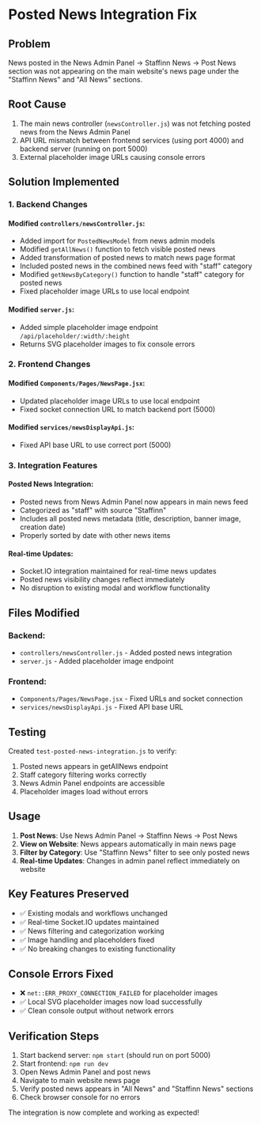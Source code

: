 # Posted News Integration Fix

## Problem
News posted in the News Admin Panel → Staffinn News → Post News section was not appearing on the main website's news page under the "Staffinn News" and "All News" sections.

## Root Cause
1. The main news controller (`newsController.js`) was not fetching posted news from the News Admin Panel
2. API URL mismatch between frontend services (using port 4000) and backend server (running on port 5000)
3. External placeholder image URLs causing console errors

## Solution Implemented

### 1. Backend Changes

#### Modified `controllers/newsController.js`:
- Added import for `PostedNewsModel` from news admin models
- Modified `getAllNews()` function to fetch visible posted news
- Added transformation of posted news to match news page format
- Included posted news in the combined news feed with "staff" category
- Modified `getNewsByCategory()` function to handle "staff" category for posted news
- Fixed placeholder image URLs to use local endpoint

#### Modified `server.js`:
- Added simple placeholder image endpoint `/api/placeholder/:width/:height`
- Returns SVG placeholder images to fix console errors

### 2. Frontend Changes

#### Modified `Components/Pages/NewsPage.jsx`:
- Updated placeholder image URLs to use local endpoint
- Fixed socket connection URL to match backend port (5000)

#### Modified `services/newsDisplayApi.js`:
- Fixed API base URL to use correct port (5000)

### 3. Integration Features

#### Posted News Integration:
- Posted news from News Admin Panel now appears in main news feed
- Categorized as "staff" with source "Staffinn"
- Includes all posted news metadata (title, description, banner image, creation date)
- Properly sorted by date with other news items

#### Real-time Updates:
- Socket.IO integration maintained for real-time news updates
- Posted news visibility changes reflect immediately
- No disruption to existing modal and workflow functionality

## Files Modified

### Backend:
- `controllers/newsController.js` - Added posted news integration
- `server.js` - Added placeholder image endpoint

### Frontend:
- `Components/Pages/NewsPage.jsx` - Fixed URLs and socket connection
- `services/newsDisplayApi.js` - Fixed API base URL

## Testing

Created `test-posted-news-integration.js` to verify:
1. Posted news appears in getAllNews endpoint
2. Staff category filtering works correctly
3. News Admin Panel endpoints are accessible
4. Placeholder images load without errors

## Usage

1. **Post News**: Use News Admin Panel → Staffinn News → Post News
2. **View on Website**: News appears automatically in main news page
3. **Filter by Category**: Use "Staffinn News" filter to see only posted news
4. **Real-time Updates**: Changes in admin panel reflect immediately on website

## Key Features Preserved

- ✅ Existing modals and workflows unchanged
- ✅ Real-time Socket.IO updates maintained
- ✅ News filtering and categorization working
- ✅ Image handling and placeholders fixed
- ✅ No breaking changes to existing functionality

## Console Errors Fixed

- ❌ `net::ERR_PROXY_CONNECTION_FAILED` for placeholder images
- ✅ Local SVG placeholder images now load successfully
- ✅ Clean console output without network errors

## Verification Steps

1. Start backend server: `npm start` (should run on port 5000)
2. Start frontend: `npm run dev`
3. Open News Admin Panel and post news
4. Navigate to main website news page
5. Verify posted news appears in "All News" and "Staffinn News" sections
6. Check browser console for no errors

The integration is now complete and working as expected!